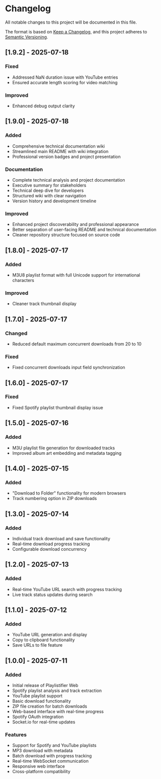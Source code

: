 # Changelog

All notable changes to this project will be documented in this file.

The format is based on [Keep a Changelog](https://keepachangelog.com/en/1.0.0/),
and this project adheres to [Semantic Versioning](https://semver.org/spec/v2.0.0.html).

## [1.9.2] - 2025-07-18

### Fixed
- Addressed NaN duration issue with YouTube entries
- Ensured accurate length scoring for video matching

### Improved
- Enhanced debug output clarity

## [1.9.0] - 2025-07-18

### Added
- Comprehensive technical documentation wiki
- Streamlined main README with wiki integration
- Professional version badges and project presentation

### Documentation
- Complete technical analysis and project documentation
- Executive summary for stakeholders
- Technical deep dive for developers
- Structured wiki with clear navigation
- Version history and development timeline

### Improved
- Enhanced project discoverability and professional appearance
- Better separation of user-facing README and technical documentation
- Cleaner repository structure focused on source code

## [1.8.0] - 2025-07-17

### Added
- M3U8 playlist format with full Unicode support for international characters

### Improved
- Cleaner track thumbnail display

## [1.7.0] - 2025-07-17

### Changed
- Reduced default maximum concurrent downloads from 20 to 10

### Fixed
- Fixed concurrent downloads input field synchronization

## [1.6.0] - 2025-07-17

### Fixed
- Fixed Spotify playlist thumbnail display issue

## [1.5.0] - 2025-07-16

### Added
- M3U playlist file generation for downloaded tracks
- Improved album art embedding and metadata tagging

## [1.4.0] - 2025-07-15

### Added
- "Download to Folder" functionality for modern browsers
- Track numbering option in ZIP downloads

## [1.3.0] - 2025-07-14

### Added
- Individual track download and save functionality
- Real-time download progress tracking
- Configurable download concurrency

## [1.2.0] - 2025-07-13

### Added
- Real-time YouTube URL search with progress tracking
- Live track status updates during search

## [1.1.0] - 2025-07-12

### Added
- YouTube URL generation and display
- Copy to clipboard functionality
- Save URLs to file feature

## [1.0.0] - 2025-07-11

### Added
- Initial release of Playlistifier Web
- Spotify playlist analysis and track extraction
- YouTube playlist support
- Basic download functionality
- ZIP file creation for batch downloads
- Web-based interface with real-time progress
- Spotify OAuth integration
- Socket.io for real-time updates

### Features
- Support for Spotify and YouTube playlists
- MP3 download with metadata
- Batch download with progress tracking
- Real-time WebSocket communication
- Responsive web interface
- Cross-platform compatibility
